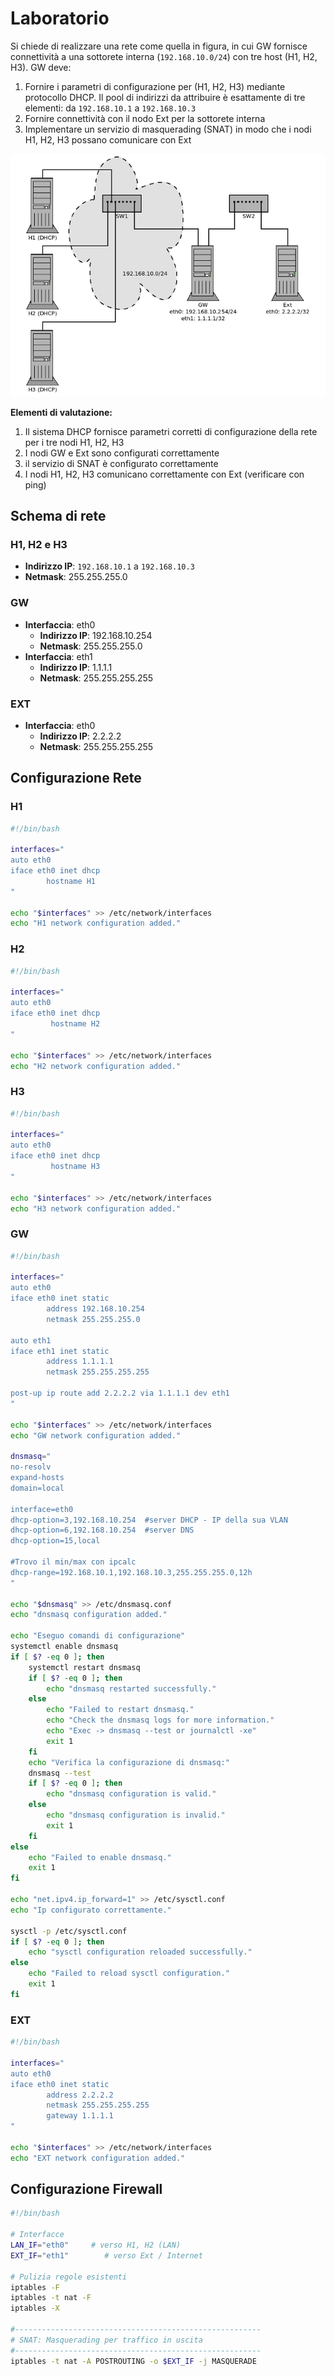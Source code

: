 # Laboratorio

Si chiede di realizzare una rete come quella in figura, in cui GW fornisce connettività a una sottorete interna
 (`192.168.10.0/24`) con tre host (H1, H2, H3).
 GW deve:
 1. Fornire i parametri di configurazione per (H1, H2, H3) mediante protocollo DHCP. Il pool di indirizzi da attribuire è esattamente di tre elementi: da `192.168.10.1` a `192.168.10.3`
 2. Fornire connettività con il nodo Ext per la sottorete interna
 3. Implementare un servizio di masquerading (SNAT) in modo che i nodi H1, H2, H3 possano comunicare con Ext

![image.png](/Marionnet/img/image_7.png)

**Elementi di valutazione:**
 1. Il sistema DHCP fornisce parametri corretti di configurazione della rete per i tre nodi H1, H2, H3
 2. I nodi GW e Ext sono configurati correttamente
 3. il servizio di SNAT è configurato correttamente
 4. I nodi H1, H2, H3 comunicano correttamente con Ext (verificare con ping)

 ## Schema di rete

 ### H1, H2 e H3

   - **Indirizzo IP**:  `192.168.10.1` a `192.168.10.3`
   - **Netmask**: 255.255.255.0

### GW
- **Interfaccia**: eth0
   - **Indirizzo IP**: 192.168.10.254
   - **Netmask**: 255.255.255.0
- **Interfaccia**: eth1
   - **Indirizzo IP**: 1.1.1.1
   - **Netmask**: 255.255.255.255

### EXT
- **Interfaccia**: eth0
   - **Indirizzo IP**: 2.2.2.2
   - **Netmask**: 255.255.255.255


## Configurazione Rete

### H1

```bash
#!/bin/bash

interfaces="
auto eth0
iface eth0 inet dhcp
        hostname H1
"

echo "$interfaces" >> /etc/network/interfaces
echo "H1 network configuration added."
```

### H2

```bash
#!/bin/bash

interfaces="
auto eth0
iface eth0 inet dhcp
         hostname H2
"

echo "$interfaces" >> /etc/network/interfaces
echo "H2 network configuration added."
```

### H3

```bash
#!/bin/bash

interfaces="
auto eth0
iface eth0 inet dhcp
         hostname H3
"

echo "$interfaces" >> /etc/network/interfaces
echo "H3 network configuration added."
```

### GW

```bash
#!/bin/bash

interfaces="
auto eth0
iface eth0 inet static
        address 192.168.10.254
        netmask 255.255.255.0

auto eth1
iface eth1 inet static
        address 1.1.1.1
        netmask 255.255.255.255

post-up ip route add 2.2.2.2 via 1.1.1.1 dev eth1
"

echo "$interfaces" >> /etc/network/interfaces
echo "GW network configuration added."

dnsmasq="
no-resolv
expand-hosts
domain=local

interface=eth0
dhcp-option=3,192.168.10.254  #server DHCP - IP della sua VLAN
dhcp-option=6,192.168.10.254  #server DNS
dhcp-option=15,local

#Trovo il min/max con ipcalc
dhcp-range=192.168.10.1,192.168.10.3,255.255.255.0,12h
"

echo "$dnsmasq" >> /etc/dnsmasq.conf
echo "dnsmasq configuration added."

echo "Eseguo comandi di configurazione"
systemctl enable dnsmasq
if [ $? -eq 0 ]; then
    systemctl restart dnsmasq
    if [ $? -eq 0 ]; then
        echo "dnsmasq restarted successfully."
    else
        echo "Failed to restart dnsmasq."
        echo "Check the dnsmasq logs for more information."
        echo "Exec -> dnsmasq --test or journalctl -xe"
        exit 1
    fi
    echo "Verifica la configurazione di dnsmasq:"
    dnsmasq --test
    if [ $? -eq 0 ]; then
        echo "dnsmasq configuration is valid."
    else
        echo "dnsmasq configuration is invalid."
        exit 1
    fi
else
    echo "Failed to enable dnsmasq."
    exit 1
fi

echo "net.ipv4.ip_forward=1" >> /etc/sysctl.conf
echo "Ip configurato correttamente."

sysctl -p /etc/sysctl.conf
if [ $? -eq 0 ]; then
    echo "sysctl configuration reloaded successfully."
else
    echo "Failed to reload sysctl configuration."
    exit 1
fi

```

### EXT

```bash
#!/bin/bash

interfaces="
auto eth0
iface eth0 inet static
        address 2.2.2.2
        netmask 255.255.255.255
        gateway 1.1.1.1
"

echo "$interfaces" >> /etc/network/interfaces
echo "EXT network configuration added."
```

## Configurazione Firewall

```bash
#!/bin/bash

# Interfacce
LAN_IF="eth0"     # verso H1, H2 (LAN)
EXT_IF="eth1"        # verso Ext / Internet

# Pulizia regole esistenti
iptables -F
iptables -t nat -F
iptables -X

#-------------------------------------------------------
# SNAT: Masquerading per traffico in uscita
#-------------------------------------------------------
iptables -t nat -A POSTROUTING -o $EXT_IF -j MASQUERADE

```
